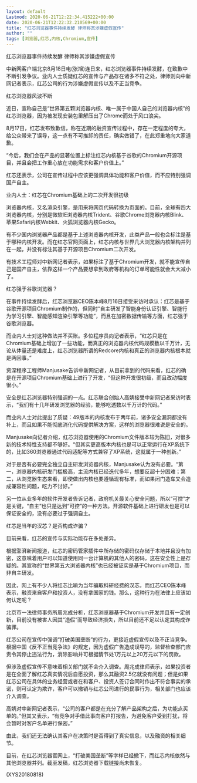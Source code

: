 ```yaml
---
layout: default
Lastmod: 2020-06-21T12:22:34.415222+00:00
date: 2020-06-21T12:22:32.210569+00:00
title: "红芯浏览器事件持续发酵 律师称其涉嫌虚假宣传"
author: ""
tags: [浏览器,红芯,内核,Chromium,宣传]
---
```


红芯浏览器事件持续发酵 律师称其涉嫌虚假宣传

中新网客户端北京8月18日电(张旭)连日来，红芯浏览器事件持续发酵，在致歉中不断引发争议。业内人士质疑红芯的宣传与产品存在诸多不符之处，律师则向中新网记者表示，红芯公司的行为涉嫌虚假宣传以及不正当竞争。

红芯浏览器风波不断

近日，宣称自己是“世界第五颗浏览器内核、唯一属于中国人自己的浏览器内核”的红芯浏览器，因为被发现安装包里解压出了Chrome而处于风口浪尖。

8月17日，红芯发布致歉信，称在近期的融资宣传过程中，存在一定程度的夸大，给公众带来了误导，这一点有不可推卸的责任，确实做错了，在此郑重地向大家道歉。

“今后，我们会在产品的显著位置上标注红芯内核基于谷歌的Chromium开源项目，并且会把工作重心放在功能需求和客户价值上。”

红芯还表示，公司在宣传过程中应该更强调具体功能和客户价值，而不应特别强调国产自主。

业内人士：红芯在Chromium基础上的二次开发很初级

浏览器内核，又名渲染引擎，是用来将网页代码转换为页面的。目前，全球有四大浏览器内核，分别是微软IE浏览器内核Trident、谷歌Chrome浏览器内核Blink、苹果Safari内核Webkit、火狐浏览器内核Gecko。

有不少国内浏览器产品都是基于上述浏览器内核开发，此类产品一般也会标注是基于哪种内核开发。而在红芯官网页面上，红芯内核与世界几大浏览器内核架构并列在一起，并没有标注其基于开源项目Chromium二次开发。

有技术工程师对中新网记者表示，如果标注了基于Chromium开发，就不能宣传自己是国产自主，依靠这样一个产品要想拿到政府等机构的订单可能性就会大大减小了。

红芯强于谷歌浏览器？

在事件持续发酵后，红芯浏览器CEO陈本峰8月16日接受采访时承认：红芯是基于谷歌开源项目Chromium制作的，但同时“自主研发了智能身份认证引擎、智能行为学习引擎、智能感知渲染引擎等功能”，而且在加密数据传输等方面，红芯强于谷歌浏览器。

而业内人士对这种做法并不买账。多位程序员向记者表示，“红芯只是在Chromium基础上增加了一些功能，而真正的浏览器内核代码规模数以千万计，无论从体量还是难度上，红芯浏览器所谓的Redcore内核和真正的浏览器内核根本就是两回事。”

资深程序工程师Manjusake告诉中新网记者，从目前拿到的代码来看，红芯的确是在开源项目Chromium基础上进行了开发，“但这种开发很初级，而且改动幅度很小。”

安全是红芯浏览器特别强调的一点。红芯联合创始人高婧接受中新网记者采访时表示，“我们有十几年研发浏览器的经验，能够吃透数以千万计的代码。”

而业内人士对此提出了质疑：49版本的内核发布于两年前，诸多安全漏洞都没有补上，而且如果不能彻底消化代码提供解决方案，这样的浏览器很难说是安全的。

Manjusake向记者介绍，红芯浏览器使用的Chromium文件版本较为陈旧，对很多新的技术特性支持都不够好。“但其实更高版本内核也是可以正常运行在XP系统下的，比如360浏览器通过代码适配等方式兼容了XP系统，这就属于一种创新。”

对于是否有必要完全独立自主研发浏览器内核，Manjusake认为没有必要。“第一，浏览器内核研发门槛极高，主流内核已经迭代多年，想要反超十分困难；第二，从浏览器生态来看，即使做出内核也要遵循现有标准，而如果闭门造车又会造成兼容性问题，吃力不讨好。”

另一位从业多年的软件开发者告诉记者，政府机关最关心安全问题，所以“可控”才是关键，“自主”也只是达到“可控”的一种方法。开源软件基础上进行研发也是可以保证安全的，没有必要过于强调自主。

红芯是当年的汉芯？是否构成诈骗？

目前来看，红芯的宣传与实际功能存在多处差异。

根据澎湃新闻报道，红芯的密码管家插件中所存储的密码仅存储于本地并且没有加密，这意味着用户可以知道使用同一台计算机的其他人的密码，这在安全性上是存疑的。其宣称的“世界第五大浏览器内核”也已经被证实是基于Chromium项目，而非自主研发。

因此，网上有不少人将红芯比喻为当年骗取科研经费的汉芯，而红芯CEO陈本峰表示，融资来自客户和投资人，没有拿国家的钱。那么，这种行为在法律上应该如何认定呢？

北京市一法律师事务所周兆成分析，红芯浏览器基于Chromium开发并且有一定创新，目前没有被害人因其“造假”而导致经济损失，所以目前还不足以认定其构成诈骗罪。

红芯公司在宣传中强调“打破美国垄断”的行为，更接近虚假宣传以及不正当竞争。根据中国《反不正当竞争法》的规定，因为虚假广告造成误导的，监督检查部门应责令其停止违法行为，消除影响并可根据情节处1万元以上20万元以下的罚款。

但涉及虚假宣传不意味着相关部门就不会介入调查。周兆成律师表示，如果投资者是在全面了解红芯真实情况后自愿投资，那么其融资2.5亿就没有问题；但是如果红芯公司在具体的业务经营或者在和客户、投资人签订合同时作出不符合事实的承诺，则可认定为欺诈，客户可以撤销与红芯公司进行的民事行为，相关部门也应该介入调查。

高婧对中新网记者表示，“公司的客户都是在充分了解产品架构之后，为功能点买单的。”但其又表示，“有竞争对手借此事向客户打报告，为避免客户受到打扰，将会暂时对客户名单进行保密。”

由此，我们还无法确认其客户在决策时是否得到了真实信息，以及融资的相关细节。

目前，在红芯浏览器官网上，“打破美国垄断”等字样已经撤下，而红芯内核依然与其他浏览器并列。截至发稿，红芯浏览器下载链接尚未恢复。

(XYS20180818)

